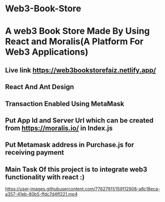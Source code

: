# Web3-Book-Store

# A web3 Book Store Made By Using React and Moralis(A Platform For Web3 Applications)

## Live link https://web3bookstorefaiz.netlify.app/

## React And Ant Design

## Transaction Enabled Using MetaMask


## Put App Id and Server Url which can be created from https://moralis.io/  in Index.js

## Put Metamask address in Purchase.js for receiving payment

## Main Task Of this project is to integrate web3 functionality with react :)


https://user-images.githubusercontent.com/77627911/159112908-a8c18eca-a357-41eb-80b5-ffdc7d4ff221.mp4

